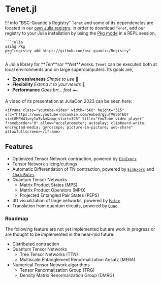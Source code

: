 # Tenet.jl

!!! info "BSC-Quantic's Registry"
    `Tenet` and some of its dependencies are located in our [own Julia registry](https://github.com/bsc-quantic/Registry).
    In order to download `Tenet`, add our registry to your Julia installation by using the [Pkg mode](https://docs.julialang.org/en/v1/stdlib/REPL/#Pkg-mode) in a REPL session,

    ```julia
    using Pkg
    pkg"registry add https://github.com/bsc-quantic/Registry"
    ```

A Julia library for **_Ten_**sor **_Net_**works. `Tenet` can be executed both at local environments and on large supercomputers. Its goals are,

- **Expressiveness** _Simple to use_ 👶
- **Flexibility** _Extend it to your needs_ 🔧
- **Performance** _Goes brr... fast_ 🏎️

A video of its presentation at JuliaCon 2023 can be seen here:

```@raw html
<iframe class="youtube-video" width="560" height="315" src="https://www.youtube-nocookie.com/embed/gyufVG56TEQ?si=t8MFW41vey1u5vAm&amp;start=326" title="YouTube video player" frameborder="0" allow="accelerometer; autoplay; clipboard-write; encrypted-media; gyroscope; picture-in-picture; web-share" allowfullscreen></iframe>
```

## Features

- Optimized Tensor Network contraction, powered by [`EinExprs`](https://github.com/bsc-quantic/EinExprs.jl)
- Tensor Network slicing/cuttings
- Automatic Differentiation of TN contraction, powered by [`EinExprs`](https://github.com/bsc-quantic/EinExprs.jl) and [`ChainRules`](https://github.com/JuliaDiff/ChainRulesCore.jl)
- Quantum Tensor Networks
  - Matrix Product States (MPS)
  - Matrix Product Operators (MPO)
  - Projected Entangled Pair States (PEPS)
- 3D visualization of large networks, powered by [`Makie`](https://github.com/MakieOrg/Makie.jl)
- Translation from quantum circuits, powered by [`Quac`](https://github.com/bsc-quantic/Quac.jl)

### Roadmap

The following feature are not yet implemented but are work in progress or are thought to be implemented in the near-mid future:

- Distributed contraction
- Quantum Tensor Networks
  - Tree Tensor Networks (TTN)
  - Multiscale Entanglement Renormalization Ansatz (MERA)
- Numerical Tensor Network algorithms
  - Tensor Renormalization Group (TRG)
  - Density Matrix Renormalization Group (DMRG)
